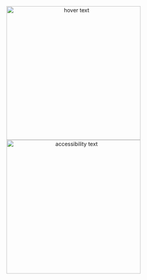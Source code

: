 <p align="center">
  <img src="‪C:\Users\Shako\Desktop\pic.jpg" width="350" title="hover text">
  <img src="your_relative_path_here_number_2_large_name" width="350" alt="accessibility text">
</p>
